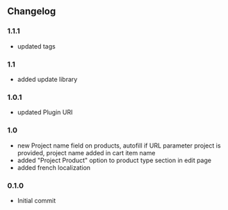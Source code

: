 ## Changelog

### 1.1.1
* updated tags

### 1.1
* added update library

### 1.0.1
* updated Plugin URI

### 1.0
* new Project name field on products, autofill if URL parameter project is provided, project name added in cart item name
* added "Project Product" option to product type section in edit page
* added french localization

### 0.1.0
* Initial commit
